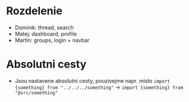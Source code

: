 # Rozdelenie

- Dominik: thread, search
- Matej: dashboard, profile
- Martin: groups, login + navbar

# Absolutni cesty

- Jsou nastavene absolutni cesty, pouzivejme napr. misto
  `import {something} from "../../../something"`
  ->
  `import {something} from "@src/something"`
